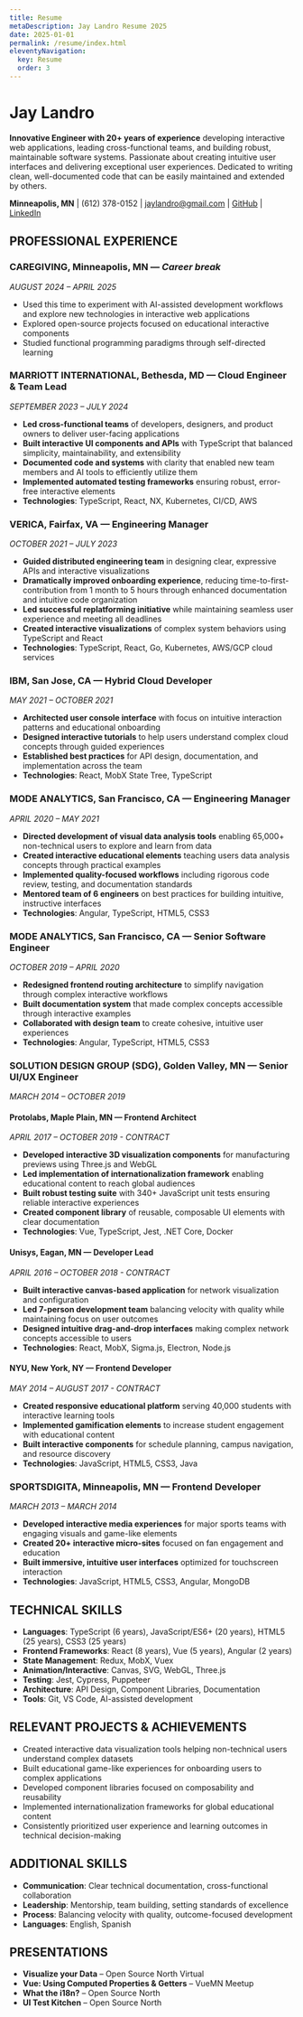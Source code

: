 ```yaml
---
title: Resume
metaDescription: Jay Landro Resume 2025
date: 2025-01-01
permalink: /resume/index.html
eleventyNavigation:
  key: Resume
  order: 3
---
```


# Jay Landro
**Innovative Engineer with 20+ years of experience** developing interactive web applications, leading cross-functional teams, and building robust, maintainable software systems. Passionate about creating intuitive user interfaces and delivering exceptional user experiences. Dedicated to writing clean, well-documented code that can be easily maintained and extended by others.

**Minneapolis, MN** | (612) 378-0152 | jaylandro@gmail.com | [GitHub](http://github.com/jaylandro) | [LinkedIn](https://www.linkedin.com/in/jameslandro)

## PROFESSIONAL EXPERIENCE

### CAREGIVING, Minneapolis, MN — *Career break*
*AUGUST 2024 – APRIL 2025*
- Used this time to experiment with AI-assisted development workflows and explore new technologies in interactive web applications
- Explored open-source projects focused on educational interactive components
- Studied functional programming paradigms through self-directed learning

### MARRIOTT INTERNATIONAL, Bethesda, MD — Cloud Engineer & Team Lead
*SEPTEMBER 2023 – JULY 2024*
- **Led cross-functional teams** of developers, designers, and product owners to deliver user-facing applications
- **Built interactive UI components and APIs** with TypeScript that balanced simplicity, maintainability, and extensibility
- **Documented code and systems** with clarity that enabled new team members and AI tools to efficiently utilize them
- **Implemented automated testing frameworks** ensuring robust, error-free interactive elements
- **Technologies**: TypeScript, React, NX, Kubernetes, CI/CD, AWS

### VERICA, Fairfax, VA — Engineering Manager
*OCTOBER 2021 – JULY 2023*
- **Guided distributed engineering team** in designing clear, expressive APIs and interactive visualizations
- **Dramatically improved onboarding experience**, reducing time-to-first-contribution from 1 month to 5 hours through enhanced documentation and intuitive code organization
- **Led successful replatforming initiative** while maintaining seamless user experience and meeting all deadlines
- **Created interactive visualizations** of complex system behaviors using TypeScript and React
- **Technologies**: TypeScript, React, Go, Kubernetes, AWS/GCP cloud services

### IBM, San Jose, CA — Hybrid Cloud Developer
*MAY 2021 – OCTOBER 2021*
- **Architected user console interface** with focus on intuitive interaction patterns and educational onboarding
- **Designed interactive tutorials** to help users understand complex cloud concepts through guided experiences
- **Established best practices** for API design, documentation, and implementation across the team
- **Technologies**: React, MobX State Tree, TypeScript

### MODE ANALYTICS, San Francisco, CA — Engineering Manager
*APRIL 2020 – MAY 2021*
- **Directed development of visual data analysis tools** enabling 65,000+ non-technical users to explore and learn from data
- **Created interactive educational elements** teaching users data analysis concepts through practical examples
- **Implemented quality-focused workflows** including rigorous code review, testing, and documentation standards
- **Mentored team of 6 engineers** on best practices for building intuitive, instructive interfaces
- **Technologies**: Angular, TypeScript, HTML5, CSS3

### MODE ANALYTICS, San Francisco, CA — Senior Software Engineer
*OCTOBER 2019 – APRIL 2020*
- **Redesigned frontend routing architecture** to simplify navigation through complex interactive workflows
- **Built documentation system** that made complex concepts accessible through interactive examples
- **Collaborated with design team** to create cohesive, intuitive user experiences
- **Technologies**: Angular, TypeScript, HTML5, CSS3

### SOLUTION DESIGN GROUP (SDG), Golden Valley, MN — Senior UI/UX Engineer
*MARCH 2014 – OCTOBER 2019*

#### Protolabs, Maple Plain, MN — Frontend Architect
*APRIL 2017 – OCTOBER 2019 - CONTRACT*
- **Developed interactive 3D visualization components** for manufacturing previews using Three.js and WebGL
- **Led implementation of internationalization framework** enabling educational content to reach global audiences
- **Built robust testing suite** with 340+ JavaScript unit tests ensuring reliable interactive experiences
- **Created component library** of reusable, composable UI elements with clear documentation
- **Technologies**: Vue, TypeScript, Jest, .NET Core, Docker

#### Unisys, Eagan, MN — Developer Lead
*APRIL 2016 – OCTOBER 2018 - CONTRACT*
- **Built interactive canvas-based application** for network visualization and configuration
- **Led 7-person development team** balancing velocity with quality while maintaining focus on user outcomes
- **Designed intuitive drag-and-drop interfaces** making complex network concepts accessible to users
- **Technologies**: React, MobX, Sigma.js, Electron, Node.js

#### NYU, New York, NY — Frontend Developer
*MAY 2014 – AUGUST 2017 - CONTRACT*
- **Created responsive educational platform** serving 40,000 students with interactive learning tools
- **Implemented gamification elements** to increase student engagement with educational content
- **Built interactive components** for schedule planning, campus navigation, and resource discovery
- **Technologies**: JavaScript, HTML5, CSS3, Java

### SPORTSDIGITA, Minneapolis, MN — Frontend Developer
*MARCH 2013 – MARCH 2014*
- **Developed interactive media experiences** for major sports teams with engaging visuals and game-like elements
- **Created 20+ interactive micro-sites** focused on fan engagement and education
- **Built immersive, intuitive user interfaces** optimized for touchscreen interaction
- **Technologies**: JavaScript, HTML5, CSS3, Angular, MongoDB

## TECHNICAL SKILLS
- **Languages**: TypeScript (6 years), JavaScript/ES6+ (20 years), HTML5 (25 years), CSS3 (25 years)
- **Frontend Frameworks**: React (8 years), Vue (5 years), Angular (2 years)
- **State Management**: Redux, MobX, Vuex
- **Animation/Interactive**: Canvas, SVG, WebGL, Three.js
- **Testing**: Jest, Cypress, Puppeteer
- **Architecture**: API Design, Component Libraries, Documentation
- **Tools**: Git, VS Code, AI-assisted development

## RELEVANT PROJECTS & ACHIEVEMENTS
- Created interactive data visualization tools helping non-technical users understand complex datasets
- Built educational game-like experiences for onboarding users to complex applications
- Developed component libraries focused on composability and reusability
- Implemented internationalization frameworks for global educational content
- Consistently prioritized user experience and learning outcomes in technical decision-making

## ADDITIONAL SKILLS
- **Communication**: Clear technical documentation, cross-functional collaboration
- **Leadership**: Mentorship, team building, setting standards of excellence
- **Process**: Balancing velocity with quality, outcome-focused development
- **Languages**: English, Spanish

## PRESENTATIONS
- **Visualize your Data** – Open Source North Virtual
- **Vue: Using Computed Properties & Getters** – VueMN Meetup
- **What the i18n?** – Open Source North
- **UI Test Kitchen** – Open Source North